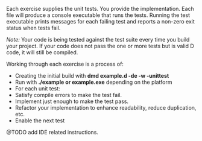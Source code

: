 
Each exercise supplies the unit tests. You provide the implementation.
Each file will produce a console executable that runs the tests. Running the test executable
prints messages for each failing test and reports a non-zero exit status when tests fail.

*Note:* Your code is being tested against the test suite every time you build your project.
If your code does not pass the one or more tests but is valid D code, it will still be compiled.

Working through each exercise is a process of:

* Creating the initial build with **dmd example.d -de -w -unittest**
* Run  with **./example or example.exe** depending on the platform
* For each unit test:
 * Satisfy compile errors to make the test fail.
 * Implement just enough to make the test pass.
 * Refactor your implementation to enhance readability, reduce duplication, etc.
 * Enable the next test

@TODO add IDE related instructions.

